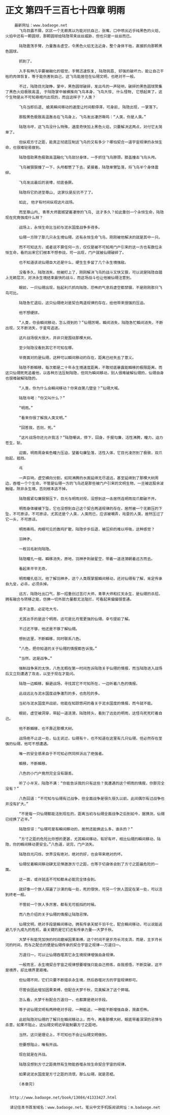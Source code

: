 # 正文 第四千三百七十四章 明雨
        最新网址：www.badaoge.net
          飞鸟目露不屑，区区一个无赖真以为能对抗自己，张嘴，口中喷出近乎纯黑色的火焰, 火焰中还有一颗圆球，那颗圆球给陆隐带来丝丝威胁，但也只是一丝丝而已。
      
          陆隐震荡手臂，力量轰击虚空，令黑色火焰无法近身，整个身体干枯，直接抓向那颗黑色圆球。
      
          抓到了。
      
          入手有种几乎要被融化的错觉，手臂迅速恢复, 陆隐挑眉, 好强的破坏力，能让自己干枯的肉体恢复，等于能伤害到自己，这飞鸟能居住在仙翎文明，也绝对不一般。
      
          不过，陆隐目光陡睁，掌中，黑色圆球破碎，发出乓的一声轻响，破碎的黑色圆球聚集了黑色火焰极致高温, 于陆隐掌中被横推向飞鸟本身，飞鸟大惊, 什么怪物, 它想起来了，这个生物是从不可知悬棺内出现的，而且这样子？人类？
      
          飞鸟当即后退, 媲美瞬间移动的速度让时间都停滞，可身前, 陆隐出现，一掌落下。
      
          那股黑色极致高温轰击在飞鸟身上，飞鸟发出凄厉嘶鸣：“人类，你是人类。”
      
          陆隐冷哼，这飞鸟没什么特殊，速度奇快加上黑色火焰，只要解决这两点，对付它太简单了。
      
          但纵观方寸之距，能真正彻底压制这飞鸟的又有多少？哪怕契合一道宇宙规律的永恒生命，也很难轻易做到。
      
          陆隐借助黑色极致高温融化飞鸟部分身体，一手抓住飞鸟脖颈，膝盖撞击飞鸟头颅。
      
          飞鸟被狠狠撞了一下，头颅都憋了下去，紧接着，陆隐单臂坠落，将飞鸟半个身体震碎。
      
          飞鸟发出最后的哀嚎，彻底昏厥。
      
          陆隐将它扔进至尊山, 这家伙是反抗不了了。
      
          如此, 他才有时间纵观这片战场。
      
          而至尊山内, 青草大师震撼望着凄惨的飞鸟, 这才多久？如此重创一个永恒生命，陆隐现在究竟强成什么样？
      
          战场上，永恒生命比当初与泥水国度战争多得多。
      
          仙翎一方除了那几只永生境仙翎，还有永恒生命飞鸟，刚刚被他解决的就是其中一只。
      
          而不可知这方，或者说不算任何一方，仅仅是被不可知用门户引来的这一方也有数位永恒生命，看的出来它们根本不想参战，可一出现，门户就被仙翎破碎了。
      
          也不知道该说仙翎自大还是什么，硬生生多留了几个永生境强敌。
      
          没看多久，陆隐消失，他被盯上了，刚刚解决飞鸟的战斗又快又狠，可以说是陆隐自踏上无赖层次，对决永生境结束最快的战斗，而这场战斗也让他被仙翎注意到。
      
          眼前，一只仙翎出现，抬起利爪抓向陆隐，恐怖的气息将虚空都禁锢，不是刚刚那只飞鸟可比。
      
          陆隐急忙退后，这只仙翎绝对是契合两道规律的存在，给他带来很强的压迫。
      
          他不想硬拼。
      
          “人类，你会瞬间移动，怎么得到的？”仙翎厉喝，瞬间消失，陆隐急忙瞬间消失，不断出现，又不断消失，于星穹追逐。
      
          这片战场很大很大，并非只是围绕那棵大树。
      
          至少陆隐没看到其它不可知在哪。
      
          毕竟面对的是仙翎，这种可以瞬间移动的存在，距离已经失去了意义。
      
          陆隐不断瞬移，每次都是二十年永生境速度距离，不敢彻底暴露能瞬移的极限距离，而这只仙翎死死追着他，以各种方法压制陆隐，但同为瞬间移动，别人很难破解仙翎的，仙翎自身也很难破解陆隐的。
      
          “人类，你为什么会瞬间移动？你来自第几壁垒？”仙翎大喊。
      
          陆隐冷喝：“你又叫什么？”
      
          “明雨。”
      
          “看来你很了解我人类文明。”
      
          “回答我，否则，死。”
      
          “这片战场你还允许我活？”陆隐嘲讽，停下，回身，手握勾廉，活性沸腾，瞳力，迫力苍生，斩。
      
          迎面，明雨周身紫色瞳力压迫，望着勾廉坠落，活性入体，它目光凌厉到了极致，双爪抬起，抵挡。
      
          乓
      
          一声巨响，虚空横向分割，如同沸腾的水面延绵无尽遥远，甚至延绵到了那棵大树周边，吞噬一个个生命，不管是仙翎一方的飞鸟还是那些被门户引来的文明生物，一旦被这股余波触碰，除非永生境，否则根本逃不掉。
      
          陆隐握紧勾廉狠狠压下，目光与明雨对视，没想到这一击居然连明雨双爪都破不开。
      
          明雨身体缓缓下坠，它也没想到自己这个契合两道规律的存在，居然被一个无赖压的下坠，不可原谅，不可原谅，尤其还是个人类，人类而已，应该被嘲弄，戏耍的人类，居然压过了它一头，不可原谅。
      
          明雨嘶鸣，肉眼可见的轰鸣扩散，陆隐步步后退，被压抑的难以呼吸，这种感觉？
      
          羽神矛。
      
          一枚羽毛射向陆隐。
      
          陆隐瞳孔一缩，瞬移消失，原地，羽神矛刺破星空，带着一道涟漪朝着远方而去。
      
          看起来平平无奇。
      
          明雨瞳孔低沉，他了解羽神矛，这个人类既掌握瞬间移动，还对仙翎有了解，肯定传承自九垒，必杀，必须杀掉。
      
          远方，陆隐吐出口气，那一招重创过苦灯大师，青草大师和扛天永生，是仙翎的杀招，拥有融合与转移之能，仿佛一切外部力量都无法阻拦，可看起来偏偏很普通。
      
          若不注意，必定吃大亏。
      
          尤其出手的是这个明雨，这可是比月鹭更强的仙翎，幸亏提前了解。
      
          不过还不够，他还是不够了解仙翎。
      
          想到这里，不断瞬移，同时联系八色。
      
          “八色，把你知道的关于仙翎的情报都告诉我。”
      
          “当然，这是战争…”
      
          强制战争来的太快，八色无暇在第一时间告诉陆隐关于仙翎的情报，而当陆隐进入战场后又立刻遭遇了攻击，以至于现在才能问。
      
          陆隐一边瞬移，躲避战场，寻找其它不可知所在，一边听着八色的情报。
      
          此战远比与泥水国度战争激烈的多，也危险的多。
      
          当初与泥水国度开战前，他能在知踪悠闲的看关于泥水国度的情报，而今就不能。
      
          眼前，虚空被洞穿，带起一道涟漪，陆隐转头，看到了远处的明雨，这怪鸟死死盯着自己。
      
          他不断瞬移，也不靠近那棵大树。
      
          战场绝不止这一处，仙主说过，仙翎有十，也不知道在这里有几只仙翎，但必然存在至强的仙翎，他可不想遭遇。
      
          唯一的安全感来自于不可知必然同样派出了绝强者。
      
          瞬移，不断瞬移。
      
          八色的小门户竟然完全没有跟丢。
      
          听了小半天，陆隐不满：“你能告诉我的只有这些？我遭遇的这个明雨的情报，你那完全没有？”
      
          八色回道：“不可知与仙翎有过战争，但全面战争是很久很久以前，此间偶尔有过战争也并没有扩大。”
      
          “不是每一只仙翎都能活到现在的，距离当初与仙翎全面战争之后到如今，据猜测，仙翎已经换了近半。”
      
          陆隐惊讶：“仙翎可是有瞬间移动的，居然还能换这么多，谁杀的？”
      
          “方寸之距的危险比你想的更甚，尤其瞬间移动，有好有坏，相比仙翎的瞬间移动，陆隐，你的瞬间移动更安全。”八色道，说完，门户消失。
      
          陆隐目光闪烁，世界没有绝对，绝对的好，也会带来绝对的坏。
      
          仙翎仗着瞬间移动肆无忌惮遨游方寸之距，也等于切身体会到了方寸之距最危险的一面。
      
          这一面，或许就连不可知都未必能完全体会到。
      
          就好像一个旅人探遍了沙漠的每一处，死的很快，可另一个旅人固定在某一处，可以活到终老一般。
      
          不管前一个旅人多厉害，都有无可抵挡的时候。
      
          而八色介绍的关于仙翎的情报让陆隐忌惮。
      
          仙翎文明，绝对手段是瞬间移动，拥有传承天赋千羽千化，配合瞬间移动，可以说能逃避几乎九成九的危机，最关键的是它们还有传承力量——大梦千秋。
      
          大梦千秋能凭加快的时间磨掉因果束缚，这个时间不是岁月长河支流，而是，主岁月长河的时间，而与之配合的便是仙翎传承的契合宇宙之规律——万道归一。
      
          万道归一，可以让仙翎吞噬其它永生境规律增强自身规律。
      
          一般而言，永生境契合宇宙之规律想要增强只能自己修炼，自我感悟，不断突破，这不是境界，却比境界更艰难。
      
          但仙翎不同，它们只要不断猎杀永生境，然后吞噬对方的宇宙规律即可。
      
          尽管会因此增加因果束缚，但配合大梦千秋，完美解决了这个弊端。
      
          怎么看，大梦千秋配合万道归一，也都算是绝对手段。
      
          等于说仙翎文明有两种绝对手段，一种能逃，一种能不断增强自身，简直恐怖。
      
          此前陆隐对仙翎的了解只在瞬间移动上，而今，再看那棵大树，眼底带着深深的忌惮与杀意，如果不阻止，这仙翎文明迟早能制霸方寸之距吧。
      
          当然，这只是理论上，不可知也不会让仙翎文明做到。
      
          但要想阻止，唯有开战。
      
          现在就是在开战。
      
          陆隐没想到方寸之距竟然有生物能吞噬永恒生命契合宇宙的规律。
      
          如果说泥水国度是方寸之距的流氓，那么仙翎，就是恶棍。
      
          (本章完)
      
      
      http://www.badaoge.net/book/13084/41333427.html
      
      请记住本书首发域名：www.badaoge.net。笔尖中文手机版阅读网址：m.badaoge.net